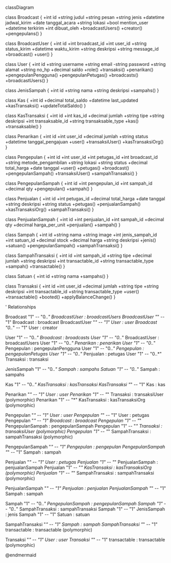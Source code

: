 classDiagram

class Broadcast {
  +int id
  +string judul
  +string pesan
  +string jenis
  +datetime jadwal_kirim
  +date tanggal_acara
  +string lokasi
  +bool mention_user
  +datetime terkirim
  +int dibuat_oleh
  +broadcastUsers()
  +creator()
  +pengepulans()
}

class BroadcastUser {
  +int id
  +int broadcast_id
  +int user_id
  +string status_kirim
  +datetime waktu_kirim
  +string deskripsi
  +string message_id
  +broadcast()
  +user()
}

class User {
  +int id
  +string username
  +string email
  -string password
  +string alamat
  +string no_hp
  +decimal saldo
  +role()
  +transaksi()
  +penarikan()
  +pengepulanPengguna()
  +pengepulanPetugas()
  +broadcasts()
  +broadcastUsers()
}

class JenisSampah {
  +int id
  +string nama
  +string deskripsi
  +sampahs()
}

class Kas {
  +int id
  +decimal total_saldo
  +datetime last_updated
  +kasTransaksi()
  +updateTotalSaldo()
}

class KasTransaksi {
  +int id
  +int kas_id
  +decimal jumlah
  +string tipe
  +string deskripsi
  +int transaksable_id
  +string transaksable_type
  +kas()
  +transaksable()
}

class Penarikan {
  +int id
  +int user_id
  +decimal jumlah
  +string status
  +datetime tanggal_pengajuan
  +user()
  +transaksiUser()
  +kasTransaksiOrg()
}

class Pengepulan {
  +int id
  +int user_id
  +int petugas_id
  +int broadcast_id
  +string metode_pengambilan
  +string lokasi
  +string status
  +decimal total_harga
  +date tanggal
  +user()
  +petugas()
  +broadcast()
  +pengepulanSampah()
  +transaksiUser()
  +sampahTransaksi()
}

class PengepulanSampah {
  +int id
  +int pengepulan_id
  +int sampah_id
  +decimal qty
  +pengepulan()
  +sampah()
}

class Penjualan {
  +int id
  +int petugas_id
  +decimal total_harga
  +date tanggal
  +string deskripsi
  +string status
  +petugas()
  +penjualanSampah()
  +kasTransaksiOrg()
  +sampahTransaksi()
}

class PenjualanSampah {
  +int id
  +int penjualan_id
  +int sampah_id
  +decimal qty
  +decimal harga_per_unit
  +penjualan()
  +sampah()
}

class Sampah {
  +int id
  +string nama
  +string image
  +int jenis_sampah_id
  +int satuan_id
  +decimal stock
  +decimal harga
  +string deskripsi
  +jenis()
  +satuan()
  +pengepulanSampah()
  +sampahTransaksi()
}

class SampahTransaksi {
  +int id
  +int sampah_id
  +string tipe
  +decimal jumlah
  +string deskripsi
  +int transactable_id
  +string transactable_type
  +sampah()
  +transactable()
}

class Satuan {
  +int id
  +string nama
  +sampahs()
}

class Transaksi {
  +int id
  +int user_id
  +decimal jumlah
  +string tipe
  +string deskripsi
  +int transactable_id
  +string transactable_type
  +user()
  +transactable()
  +booted()
  +applyBalanceChange()
}

' Relationships

Broadcast "1" -- "0..*" BroadcastUser : broadcastUsers
BroadcastUser "*" -- "1" Broadcast : broadcast
BroadcastUser "*" -- "1" User : user
Broadcast "0..*" -- "1" User : creator

User "1" -- "0..*" Broadcast : broadcasts
User "1" -- "0..*" BroadcastUser : broadcastUsers
User "1" -- "0..*" Penarikan : penarikan
User "1" -- "0..*" Pengepulan : pengepulanPengguna
User "1" -- "0..*" Pengepulan : pengepulanPetugas
User "1" -- "0..*" Penjualan : petugas
User "1" -- "0..*" Transaksi : transaksi

JenisSampah "1" -- "0..*" Sampah : sampahs
Satuan "1" -- "0..*" Sampah : sampahs

Kas "1" -- "0..*" KasTransaksi : kasTransaksi
KasTransaksi "*" -- "1" Kas : kas

Penarikan "*" -- "1" User : user
Penarikan "1" -- "*" Transaksi : transaksiUser (polymorphic)
Penarikan "1" -- "*" KasTransaksi : kasTransaksiOrg (polymorphic)

Pengepulan "*" -- "1" User : user
Pengepulan "*" -- "1" User : petugas
Pengepulan "*" -- "1" Broadcast : broadcast
Pengepulan "1" -- "*" PengepulanSampah : pengepulanSampah
Pengepulan "1" -- "*" Transaksi : transaksiUser (polymorphic)
Pengepulan "1" -- "*" SampahTransaksi : sampahTransaksi (polymorphic)

PengepulanSampah "*" -- "1" Pengepulan : pengepulan
PengepulanSampah "*" -- "1" Sampah : sampah

Penjualan "*" -- "1" User : petugas
Penjualan "1" -- "*" PenjualanSampah : penjualanSampah
Penjualan "1" -- "*" KasTransaksi : kasTransaksiOrg (polymorphic)
Penjualan "1" -- "*" SampahTransaksi : sampahTransaksi (polymorphic)

PenjualanSampah "*" -- "1" Penjualan : penjualan
PenjualanSampah "*" -- "1" Sampah : sampah

Sampah "1" -- "0..*" PengepulanSampah : pengepulanSampah
Sampah "1" -- "0..*" SampahTransaksi : sampahTransaksi
Sampah "1" -- "1" JenisSampah : jenis
Sampah "1" -- "1" Satuan : satuan

SampahTransaksi "*" -- "1" Sampah : sampah
SampahTransaksi "*" -- "1" transactable : transactable (polymorphic)

Transaksi "*" -- "1" User : user
Transaksi "*" -- "1" transactable : transactable (polymorphic)

@endmermaid
